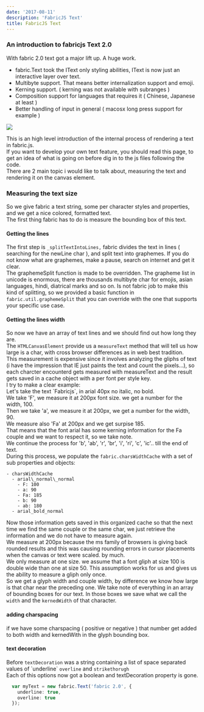 ```yaml
---
date: '2017-08-11'
description: 'FabricJS Text'
title: FabricJS Text
---
```


### An introduction to fabricjs Text 2.0

With fabric 2.0 text got a major lift up. A huge work.

*   fabric.Text took the IText only styling abilities, IText is now just an interactive layer over text.
*   Multibyte support. That means better internalization support and emoji.
*   Kerning support. ( kerning was not available with subranges )
*   Composition support for languages that requires it ( Chinese, Japanese at least )
*   Better handling of input in general ( macosx long press support for example )

![](/article_assets/textsample.png)

This is an high level introduction of the internal process of rendering a text in fabric.js.  
If you want to develop your own text feature, you should read this page, to get an idea of what is going on before dig in to the js files following the code.  
There are 2 main topic i would like to talk about, measuring the text and rendering it on the canvas element.

### Measuring the text size

So we give fabric a text string, some per character styles and properties, and we get a nice colored, formatted text.  
The first thing fabric has to do is measure the bounding box of this text.  

#### Getting the lines

The first step is `_splitTextIntoLines,` fabric divides the text in lines ( searching for the newLine char ), and split text into graphemes. If you do not know what are graphemes, make a pause, search on internet and get it clear.  
The graphemeSplit function is made to be overridden. The grapheme list in unicode is enormous, there are thousands multibyte char for emojis, asian languages, hindi, diatrical marks and so on. Is not fabric job to make this kind of splitting, so we provided a basic function in `fabric.util.graphemeSplit` that you can override with the one that supports your specific use case.  

#### Getting the lines width

So now we have an array of text lines and we should find out how long they are.  
The `HTMLCanvasElement` provide us a `measureText` method that will tell us how large is a char, with cross browser differences as in web best tradition.  
This measurement is expensive since it involves analyzing the gliphs of text (i have the impression that IE just paints the text and count the pixels...), so each charcter encounterd gets measured with measureText and the result gets saved in a cache object with a per font per style key.  
I try to make a clear example:  
Let's take the text \`Fabricjs\`, in arial 40px no italic, no bold.  
We take 'F', we measure it at 200px font size. we get a number for the width, 100.  
Then we take 'a', we measure it at 200px, we get a number for the width, 90.  
We measure also 'Fa' at 200px and we get surpise 185.  
That means that the font arial has some kerning information for the Fa couple and we want to respect it, so we take note.  
We continue the process for 'b', 'ab', 'r', 'br', 'i', 'ri', 'c', 'ic'.. till the end of text.  
During this process, we populate the `fabric.charsWidthCache` with a set of sub properties and objects:  

```
- charsWidthCache
  - arial\_normal\_normal
    - F: 100
    - a: 90
    - Fa: 185
    - b: 90
    - ab: 180
  - arial_bold_normal
```
Now those information gets saved in this organized cache so that the next time we find the same couple or the same char, we just retrieve the information and we do not have to measure again.  
We measure at 200px because the ms family of browsers is giving back rounded results and this was causing rounding errors in cursor placements when the canvas or text were scaled. by much.  
We only measure at one size. we assume that a font gliph at size 100 is double wide than one at size 50. This assumption works for us and gives us the ability to measure a gliph only once.  
So we get a glyph width and couple width, by difference we know how large is that char near the preceding one. We take note of everything in an array of bounding boxes for our text. In those boxes we save what we call the `width` and the `kernedWidth` of that character.

#### adding charspacing

if we have some charspacing ( positive or negative ) that number get added to both width and kernedWith in the glyph bounding box.

#### text decoration

Before `textDecoration` was a string containing a list of space separated values of \`underline\` `overline` and `strikethorugh`  
Each of this options now got a boolean and textDecoration property is gone.

```ts
  var myText = new fabric.Text('fabric 2.0', {
    underline: true,
    overline: true
  });
  ```